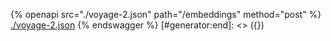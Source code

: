 [#generator:start]: <> ({ "template": "openapi" })
{% openapi src="./voyage-2.json" path="/embeddings" method="post" %}
[./voyage-2.json](./voyage-2.json)
{% endswagger %}
[#generator:end]: <> ({})